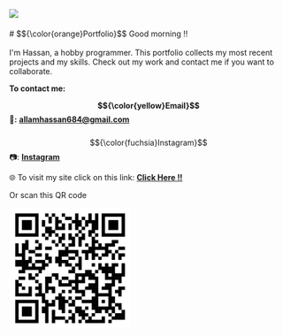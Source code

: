 <img src="https://raw.githubusercontent.com/portfoliioo/h/refs/heads/main/Deafult/Images/Logo.PNG">
<br>
<br>
# $${\color{orange}Portfolio}$$
Good morning !! <br><br>I'm Hassan, a hobby programmer. This portfolio collects my most recent projects and my skills. Check out my work and contact me if you want to collaborate.

<strong>To contact me:</strong>

<strong>$${\color{yellow}Email}$$ 📧:</strong> <a href="mailto: allamhassan684@gmail.com"><strong>allamhassan684@gmail.com</strong></a>
<br>
<br>
$${\color{fuchsia}Instagram}$$ 📷: <a href="#"><strong>Instagram</strong></a>

🌐 To visit my site click on this link: <a href="https://portfoliioo.github.io/h/"><strong>Click Here !!</strong></a>

Or scan this QR code

<img src="images/QRCode.png" width="220" height="220">
